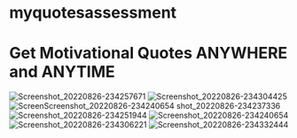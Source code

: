 # myquotesassessment

# Get Motivational Quotes ANYWHERE and ANYTIME

![Screenshot_20220826-234257671](https://user-images.githubusercontent.com/71622834/186974233-84d4007b-45f3-490a-aa4a-08bab756b333.jpg)
![Screenshot_20220826-234304425](https://user-images.githubusercontent.com/71622834/186974243-020276b8-969d-4d6b-b7d5-1771a6022bea.jpg)
![Screen![Screenshot_20220826-234240654](https://user-images.githubusercontent.com/71622834/186974271-4e33b4ea-50f6-4f66-a410-ceea6ae84ff1.jpg)
shot_20220826-234237336](https://user-images.githubusercontent.com/71622834/186974263-1defb82c-d121-421a-a01e-e943c54bfe6f.jpg)
![Screenshot_20220826-234251944](https://user-images.githubusercontent.com/71622834/186974280-2f8a2872-351e-4d7e-9ac8-eb2cb893438e.jpg)
![Screenshot_20220826-234240654](https://user-images.githubusercontent.com/71622834/186974298-a09c8a5d-b660-45c4-b835-d579a8dfbbb8.jpg)![Screenshot_20220826-234306221](https://user-images.githubusercontent.com/71622834/186974469-6d4e319a-553a-48b7-89f0-93df7a008217.jpg)
![Screenshot_20220826-234332444](https://user-images.githubusercontent.com/71622834/186974486-c885115f-6626-489b-becd-78f31c2d92af.jpg)

